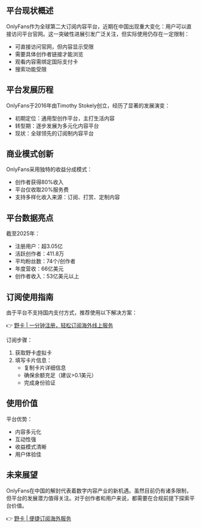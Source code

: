 ## **平台现状概述**

OnlyFans作为全球第二大订阅内容平台，近期在中国出现重大变化：用户可以直接访问平台官网。这一突破性进展引发广泛关注，但实际使用仍存在一定限制：

- 可直接访问官网，但内容显示受限
- 需要具体创作者链接才能浏览
- 观看内容需绑定国际支付卡
- 搜索功能受限

## **平台发展历程**

OnlyFans于2016年由Timothy Stokely创立，经历了显著的发展演变：

- 初期定位：通用型创作平台，主打生活内容
- 转型期：逐步发展为多元化内容平台
- 现状：全球领先的订阅制内容平台

## **商业模式创新**

OnlyFans采用独特的收益分成模式：
- 创作者获得80%收入
- 平台仅收取20%服务费
- 支持多样化收入来源：订阅、打赏、定制内容

## **平台数据亮点**

截至2025年：
- 注册用户：超3.05亿
- 活跃创作者：411.8万
- 平均粉丝数：74个/创作者
- 年度营收：66亿美元
- 创作者收入：53亿美元以上

## **订阅使用指南**

由于平台不支持国内支付方式，推荐使用以下解决方案：

👉 [野卡 | 一分钟注册，轻松订阅海外线上服务](https://bit.ly/bewildcard)

订阅步骤：

1. 获取野卡虚拟卡
2. 填写卡片信息：
   - 复制卡片详细信息
   - 确保余额充足（建议>0.1美元）
   - 完成身份验证

## **使用价值**

平台优势：
- 内容多元化
- 互动性强
- 收益模式清晰
- 用户体验佳

## **未来展望**

OnlyFans在中国的解封代表着数字内容产业的新机遇。虽然目前仍有诸多限制，但平台的发展潜力值得关注。对于创作者和用户来说，都需要在合规前提下探索平台价值。

👉 [野卡 | 便捷订阅海外服务](https://bit.ly/bewildcard)